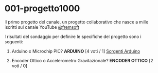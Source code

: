 # 001-progetto1000
Il primo progetto del canale, un progetto collaborativo che nasce a mille iscritti sul canale YouTube [@fremsoft](https://youtube.com/c/fremsoft)

I risultati del sondaggio per definire le specifiche del progetto sono i seguenti:

1) Arduino o Microchip PIC? **ARDUINO** [4 voti / 1]
[Sorgenti Arduino](https://create.arduino.cc/editor/fremsoft/6501effc-6729-46f5-a2f1-0bfa0e9eb691/preview)

2) Encoder Ottico o Accelerometro Gravitazionale? **ENCODER OTTICO** [2 voti / 0]



